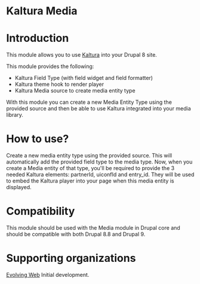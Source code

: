 Kaltura Media
==============

# Introduction

This module allows you to use [Kaltura](https://corp.kaltura.com) into your Drupal 8 site.

This module provides the following:
- Kaltura Field Type (with field widget and field formatter)
- Kaltura theme hook to render player
- Kaltura Media source to create media entity type

With this module you can create a new Media Entity Type using the provided
source and then be able to use Kaltura integrated into your media library.

# How to use?

Create a new media entity type using the provided source. This will
automatically add the provided field type to the media type. Now, when you
create a Media entity of that type, you'll be required to provide the 3 needed
Kaltura elements: partnerId, uiconfId and entry_id. They will be used to embed
the Kaltura player into your page when this media entity is displayed.

# Compatibility

This module should be used with the Media module in Drupal core and should be
compatible with both Drupal 8.8 and Drupal 9.

# Supporting organizations

[Evolving Web](https://www.drupal.org/evolving-web) Initial development.
